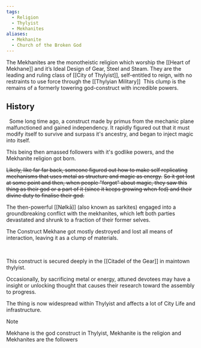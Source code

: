 ```yaml
---
tags:
  - Religion
  - Thylyist
  - Mekhanites
aliases:
  - Mekhanite
  - Church of the Broken God
---
```

The Mekhanites are the monotheistic religion which worship the [[Heart of Mekhane]] and it’s Ideal Design of Gear, Steel and Steam.
They are the leading and ruling class of [[City of Thylyist]], self-entitled to reign, with no restraints to use force through the [[Thylyian Military]] 
This clump is the remains of a formerly towering god-construct with incredible powers.

## History
 
Some long time ago, a construct made by primus from the mechanic plane malfunctioned and gained independency. It rapidly figured out that it must modify itself to survive and surpass it\'s ancestry, and began to inject magic into itself.

This being then amassed followers with it\'s godlike powers, and the Mekhanite religion got born.

~~Likely, like far far back, someone figured out how to make self replicating mechanisms that uses metal as structure and magic as energy.~~
~~So it got lost at some point and then, when people "forgot" about magic, they saw this thing as their god or a part of it (since it keeps growing when fed) and their divine duty to finalise their god.~~

The then-powerful [[Nølkā]] (also known as sarkites) engaged into a groundbreaking conflict with the mekhanites, which left both parties devastated and shrunk to a fraction of their former selves.

The Construct Mekhane got mostly destroyed and lost all means of interaction, leaving it as a clump of materials.

 

This construct is secured deeply in the [[Citadel of the Gear]] in maintown thylyist.

Occasionally, by sacrificing metal or energy, attuned devotees may have a insight or unlocking thought that causes their research toward the assembly to progress.

The thing is now widespread within Thylyist and affects a lot of City Life and infrastructure.


> [!NOTE]
> Mekhane is the god construct in Thylyist, Mekhanite is the religion and Mekhanites are the followers
> 